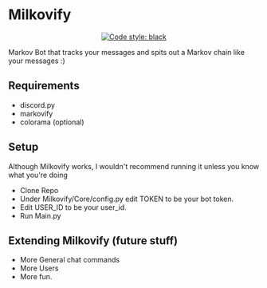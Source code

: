 # Milkovify
<p align="center">
<a href="https://github.com/psf/black"><img alt="Code style: black" src="https://img.shields.io/badge/code%20style-black-000000.svg"></a>
</p>
Markov Bot that tracks your messages and spits out a Markov chain like your messages :)

## Requirements

- discord.py 
- markovify
- colorama (optional)

## Setup
Although Milkovify works, I wouldn't recommend running it unless you know what you're doing

- Clone Repo
- Under Milkovify/Core/config.py edit TOKEN to be your bot token.
- Edit USER_ID to be your user_id. 
- Run Main.py

## Extending Milkovify (future stuff)
- More General chat commands
- More Users
- More fun.